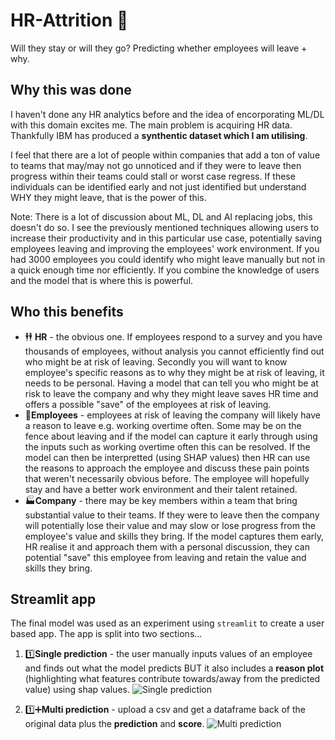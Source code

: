 # HR-Attrition 👔
Will they stay or will they go? Predicting whether employees will leave + why.

## Why this was done
I haven't done any HR analytics before and the idea of encorporating ML/DL with this domain excites me. The main problem is acquiring HR data. Thankfully IBM has produced a **synthentic dataset which I am utilising**.

I feel that there are a lot of people within companies that add a ton of value to teams that may/may not go unnoticed and if they were to leave then progress within their teams could stall or worst case regress. If these individuals can be identified early and not just identified but understand WHY they might leave, that is the power of this.

Note: There is a lot of discussion about ML, DL and AI replacing jobs, this doesn't do so. I see the previously mentioned techniques allowing users to increase their productivity and in this particular use case, potentially saving employees leaving and improving the employees' work environment. If you had 3000 employees you could identify who might leave manually but not in a quick enough time nor efficiently. If you combine the knowledge of users and the model that is where this is powerful.

## Who this benefits
* 🕴️🕴️ **HR** - the obvious one. If employees respond to a survey and you have thousands of employees, without analysis you cannot efficiently find out who might be at risk of leaving. Secondly you will want to know employee's specific reasons as to why they might be at risk of leaving, it needs to be personal. Having a model that can tell you who might be at risk to leave the company and why they might leave saves HR time and offers a possible "save" of the employees at risk of leaving.
* 💁**Employees** - employees at risk of leaving the company will likely have a reason to leave e.g. working overtime often. Some may be on the fence about leaving and if the model can capture it early through using the inputs such as working overtime often this can be resolved. If the model can then be interpretted (using SHAP values) then HR can use the reasons to approach the employee and discuss these pain points that weren't necessarily obvious before. The employee will hopefully stay and have a better work environment and their talent retained.
* 🏭**Company** - there may be key members within a team that bring substantial value to their teams. If they were to leave then the company will potentially lose their value and may slow or lose progress from the employee's value and skills they bring. If the model captures them early, HR realise it and approach them with a personal discussion, they can potential "save" this employee from leaving and retain the value and skills they bring.

## Streamlit app
The final model was used as an experiment using `streamlit` to create a user based app. The app is split into two sections...
1. 1️⃣**Single prediction** - the user manually inputs values of an employee and finds out what the model predicts BUT it also includes a **reason plot** (highlighting what features contribute towards/away from the predicted value) using shap values.
![Single prediction](https://github.com/Lion-Mod/HR-Attrition/blob/main/single_prediction.gif)

2. 1️⃣➕**Multi prediction** - upload a csv and get a dataframe back of the original data plus the **prediction** and **score**.
![Multi prediction](https://github.com/Lion-Mod/HR-Attrition/blob/main/multi_prediction.gif)

